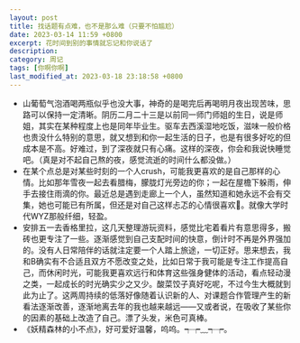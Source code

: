 ```yaml
---
layout: post
title: 找话题有点难，也不是那么难（只要不怕尴尬）
date: 2023-03-14 11:59 +0800
excerpt: 花时间到别的事情就忘记和你说话了
description: 
category: 周记
tags: [你啊你啊]
last_modified_at: 2023-03-18 23:18:58 +0800
---
```


 - 山葡萄气泡酒喝两瓶似乎也没大事，神奇的是喝完后再喝明月夜出现苦味，思路可以保持一定清晰。阴历二月二十三是以前同一师门师姐的生日，说是师姐，其实在某种程度上也是同年毕业生。驱车去西溪湿地吃饭，滋味一般价格也贵没什么特别的意思，就又想到和你一起生活的日子，也是有很多好吃的但成本是不高。好难过，到了深夜就只有心痛。这样的深夜，你会和我说快睡觉吧。（真是对不起自己熬的夜，感觉流逝的时间什么都没做。）
 - 在某个点总是对某些时刻的一个人crush，可能我更喜欢的是自己那样的心情。比如那年雪夜一起去看腊梅，朦胧灯光旁边的你；一起在屋檐下躲雨，伸手去接住雨滴的你。最近总是遇到走廊上一个人，虽然知道和她永远不会有交集，她也可能已有所属，但还是对自己这样忐忑的心情很喜欢🤔。就像大学时代WYZ那般纤细，轻盈。
 - 安排五一去香格里拉，这几天整理游玩资料，感觉比宅着看片有意思得多，搬砖也更专注了一些。逐渐感觉到自己支配时间的快意，倒计时不再是外界强加的。没有人日常陪伴的话就注定要一个人踏上旅途，一切正好。思来想去，我和B确实有不合适且双方不愿改变之处，比如日常于我可能是专注工作提高自己，而休闲时光，可能我更喜欢远行和体育这些强身健体的活动，看点轻动漫之类，一起成长的时光确实少之又少。酸菜饺子真好吃呢，不过今生大概就到此为止了。这两周持续的低落好像随着认识新的人、对课题合作管理产生的新看法逐渐改善，逐渐地离去年的我也越来越远——又或者说，在吸收了某些你的因素的基础上改造了自己。漂了头发，米色可真棒。
 - 《妖精森林的小不点》，好可爱好温馨，呜呜。┭┮﹏┭┮。



